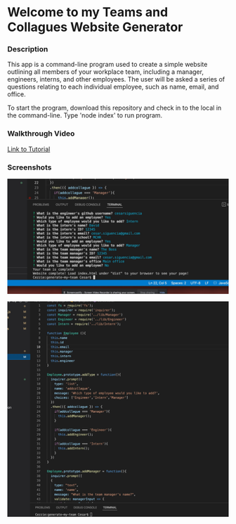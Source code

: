 # Welcome to my Teams and Collagues Website Generator

### Description
This app is a command-line program used to create a simple website outlining all members of your workplace team, including a manager, engineers, interns, and other employees. The user will be asked a series of questions relating to each individual employee, such as name, email, and office. 

To start the program, download this repository and check in to the local in the command-line. Type 'node index' to run program.

### Walkthrough Video
[Link to Tutorial](https://drive.google.com/file/d/1NSfsrCPQzf_Seb8vvm16_d_FFySruOGt/view?usp=sharing)

### Screenshots
![Screenshot 1](./screenshots/screenshot-1.jpeg)

![Screenshot 2](./screenshots/screenshot-2.jpeg)
